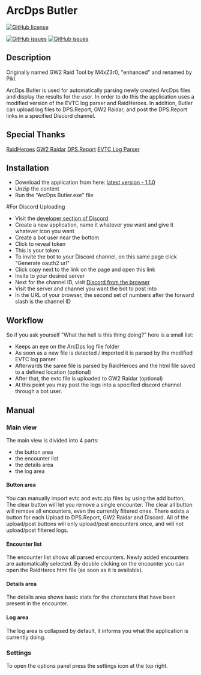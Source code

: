 # ArcDps Butler

[![GitHub license](https://img.shields.io/badge/license-MIT-blue.svg)](https://raw.githubusercontent.com/M4xZ3r0/GW2RaidTool/master/LICENSE)

[![GitHub issues](https://img.shields.io/github/issues/Pikl/ArcDps-Butler.svg)](https://github.com/Pikl/ArcDps-Butler/issues)
[![GitHub issues](https://img.shields.io/github/issues-closed/Pikl/ArcDps-Butler.svg)](https://github.com/Pikl/ArcDps-Butler/issues?utf8=%E2%9C%93&q=is%3Aissue%20is%3Aclosed)

## Description
Originally named GW2 Raid Tool by M4xZ3r0, "enhanced" and renamed by Pikl.

ArcDps Butler is used for automatically parsing newly created ArcDps files and display the results for the user.
In order to do this the application uses a modified version of the EVTC log parser and RaidHeroes.
In addition, Butler can upload log files to DPS.Report, GW2 Raidar, and post the DPS.Report links in a specified Discord channel.

## Special Thanks
[RaidHeroes](https://raidheroes.tk)
[GW2 Raidar](https://www.gw2raidar.com)
[DPS.Report](https://dps.report)
[EVTC Log Parser](https://github.com/phoenix-oosd/EVTC-Log-Parser)

## Installation
- Download the application from here: [latest version - 1.1.0](https://github.com/Pikl/ArcDps-Butler/releases/download/1.1.0/ArcDps_Butler_1.1.0.zip)
- Unzip the content
- Run the "ArcDps Butler.exe" file

#For Discord Uploading
- Visit the [developer section of Discord](https://discordapp.com/developers/applications/me)
- Create a new application, name it whatever you want and give it whatever icon you want
- Create a bot user near the bottom
- Click to reveal token
- This is your token
- To invite the bot to your Discord channel, on this same page click "Generate oauth2 url"
- Click copy next to the link on the page and open this link
- Invite to your desired server
- Next for the channel ID, visit [Discord from the browser](https://discordapp.com/channels/@me)
- Visit the server and channel you want the bot to post into
- In the URL of your browser, the second set of numbers after the forward slash is the channel ID


## Workflow
So if you ask yourself "What the hell is this thing doing?" here is a small list:
- Keeps an eye on the ArcDps log file folder
- As soon as a new file is detected / imported it is parsed by the modified EVTC log parser
- Afterwards the same file is parsed by RaidHeroes and the html file saved to a defined location (optional)
- After that, the evtc file is uploaded to GW2 Raidar (optional)
- At this point you may post the logs into a specified discord channel through a bot user.

## Manual
### Main view
The main view is divided into 4 parts:
- the button area
- the encounter list
- the details area
- the log area

#### Button area
You can manually import evtc and evtc.zip files by using the add button, 
The clear button will let you remove a single encounter.
The clear all button will remove all encounters, even the currently filtered ones.
There exists a button for each Upload to DPS.Report, GW2 Raidar and Discord.
All of the upload/post buttons will only upload/post encounters once, and will not upload/post filtered logs.

#### Encounter list
The encounter list shows all parsed encounters. Newly added encounters are automatically selected.
By double clicking on the encounter you can open the RaidHeros html file (as soon as it is available).

#### Details area
The details area shows basic stats for the characters that have been present in the encounter.

#### Log area
The log area is collapsed by default, it informs you what the application is currently doing.

### Settings
To open the options panel press the settings icon at the top right.
